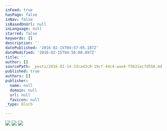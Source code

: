 ```yaml
---
inFeed: true
hasPage: false
inNav: false
isBasedOnUrl: null
inLanguage: null
starred: false
keywords: []
description: ''
datePublished: '2016-02-15T04:57:05.187Z'
dateModified: '2016-02-15T04:56:00.897Z'
title: ''
author: []
sourcePath: _posts/2016-02-14-33ca43c0-19cf-44c4-aaa4-f5631ec7d558.md
published: true
authors: []
publisher:
  name: null
  domain: null
  url: null
  favicon: null
_type: Blurb

---
```

![](https://the-grid-user-content.s3-us-west-2.amazonaws.com/6ec50124-63a6-4cfc-9ab5-24735b56f5dc.jpg)
![](https://the-grid-user-content.s3-us-west-2.amazonaws.com/4fa1e3ee-e201-421f-98ea-1cb519668a3c.jpg)
![](https://the-grid-user-content.s3-us-west-2.amazonaws.com/a76e7460-c6f3-43fd-a88c-bb2e0bd730df.jpg)